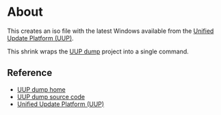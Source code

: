 # About

This creates an iso file with the latest Windows available from the [Unified Update Platform (UUP)](https://docs.microsoft.com/en-us/windows/deployment/update/windows-update-overview).

This shrink wraps the [UUP dump](https://github.com/uup-dump) project into a single command.

## Reference

* [UUP dump home](https://uupdump.net)
* [UUP dump source code](https://github.com/uup-dump)
* [Unified Update Platform (UUP)](https://docs.microsoft.com/en-us/windows/deployment/update/windows-update-overview)
